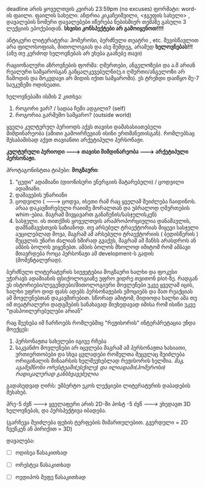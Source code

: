 deadline არის ყოველთვის კვირას 23:59pm (no excuses)
ფორმატი: word-ის ფაილი.
ფაილის სახელი: ანდრია კიკაჩეიშვილი, <ჯგუფის სახელი> , დავალების ნომერი
დავალებები იწერება ნებისმიერ თემაზე გასული 3 ლექციის ეპოქებიდან.
**სხვისი კონსპექტები არ გამოიყენოთ!!!!**


ანტიკური ლიტერატურა: ჰომეროსი, ბერძნული თეატრი , etc.
შევისწავლით არა ფილოსოფიას, მითოლოგიას და ასე შემდეგ, არამედ
**ხელოვნებას!!!** 
(ანუ თუ კერძოდ ხელოვნებას არ ეხება გაანებე თავი)

რაციონალური აზროვნების ფორმა: ღმერთები, ანგელოზები და ა.შ არიან რეალური სამყაროსგან განცალკევებულნი(ე.ი ღმერთი/ანგელოზი არ ჩამოდის და მოკვდავი არ მიდის იქით სამყაროში). ეს ტრენდი დაიწყო მე-7 საუკუნეში ოდისეათი.

ხელოვნებაში ისმის 2 კითხვა:
1. როგორი ვარ? / სადაა ჩემი ადგილი? (self)
2. როგორია გარშემო სამყარო? (outside world)

ყველა კულტურულ პერიოდს აქვს თავისი დამახასიათებელი მიმდინარეობა (ამითი გამოირჩევიან ისინი ერთმანეთისგან). რომლებსაც შესაბამისად აქვთ თავიანთი არქეტიპული პერსონაჟი.

**კულტურული პერიოდი ---> თავისი მიმდინარეობა ---> არქეტიპული პერსონაჟი.**

პროტაგონისტთა ტიპები:
**მოგზაური**:
1. "ცუდი" ადამიანი (დიონისური ენერგიის მატარებელი) / ცოდვილი ადამიანი.
2. დაშავების უნარიანი
3. ცოდვილი ( ---> ცოდვა, ისეთი რამ რაც ყველამ შეიძლება ჩაიდინოს. არაა დაკავშირებული რაიიმე მორალთან და უბრალოდ ღმერთების whim-ებია. მაგრამ მივყავართ განაჩენის/სასჯელისკენ)
4. სასჯელი. ის თითქმის ყოველთვის არაპროპორციულია დანაშაულის, დამნაშავესთვის საზიანოდ. თუ არსებულ ტრაექტორიას მიყევი სასჯელი აუცილებლად მოვა, მაგრამ ამ არსებული ტრაექტორიის ( ბედისწერის ) შეცვლის უნარი ძალიან ხშირად გვაქვს, მაგრამ ამ შანსს არასდროს ან ამბის ბოლოს ვიყენებთ. ამბის ბოლოს მხოლოდ იმიტომ რომ ამბავი მთავრდება როცა პერსონაჟი ამ development-ს გადის (მომენტალურად).

ბერძნული ლიტერატურის სიუჟეტებია მოგზაური ხალხი და ფოკუსი უჭირავს ადამიანის ფსიქოლოგიაზე უფრო ვიდრე თვითონ plot-ზე.
რადგან ეს ისტორიები/ლეგენდები/მითოლოგიური მოვლენები უკვე ყველამ იცის, ხალხი უფრო დიდ ფასს ადებს პერსონაჟების ემოციებს და მათ რეაქციას ამ მოვლენებთან დაკავშირებით. 
სწორად ამიტომ, მიდიოდა ხალხი ამა თუ იმ თეატრალური დადგმების სანახავად მიუხედავად იმისა რომ ისინი უკვე "დასპოილერებულები არიან"

რაც შეეხება იმ ჩარჩოებს რომლებშიც "რეჟისორის" ინტერპრეტაცია უნდა მოექცეს:
1. პერსონაჟთა სახელები იგივე რჩება
2. საკვანძო მოვლენები არ იცვლება
მაგრამ ამ პერსონაჟთა ხასიათი, ურთიერთობები და სხვა ცვლადები რომელთა შეცვლაც შეიძლება ორიგინალის შინაარსის ხელშეუხებლად რეჟისორის ხელშია.
*მაგ. აგამემნონი ორესტეაში(ესქილე) და ილიადაში(ჰომეროსი) რადიკალურად განსხვავებულია*

გადახედვად ღირს: უმბერტო ეკოს ლექციები ლიტერატურის დაბადების შესახებ.

პრე-5 ძვწ ---> ყველაფერი არის 2D-ში
პოსტ -5 ძვწ ---> ვხედავთ 3D ხელოვნებას, და პერსპექტივა იბადება.

(გარჩევა შეიძლება ფეხის ტერფების მიმართულებით. გვერდული = 2D  ჩვენკენ ან პირიქით = 3D)


დავალება:
- [ ] ოდისეა წასაკითხად
- [ ] ორესტეა წასაკითხად
- [ ] ოედიპოს მეფე წასაკითხად

